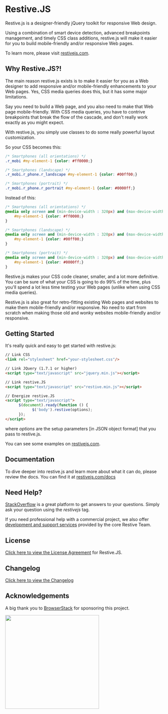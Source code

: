# Restive.JS

Restive.js is a designer-friendly jQuery toolkit for responsive Web design.

Using a combination of smart device detection, advanced breakpoints management, and timely CSS class additions, restive.js will make it easier for you to build mobile-friendly and/or responsive Web pages.

To learn more, please visit [restivejs.com](http://www.restivejs.com).


## Why Restive.JS?!

The main reason restive.js exists is to make it easier for you as a Web designer to add responsive and/or mobile-friendly enhancements to your Web pages. Yes, CSS media queries does this, but it has some major limitations.

Say you need to build a Web page, and you also need to make that Web page mobile-friendly. With CSS media queries, you have to contrive breakpoints that break the flow of the cascade, and don't really work exactly as you might expect.

With restive.js, you simply use classes to do some really powerful layout customization.

So your CSS becomes this:

```css
/* Smartphones (all orientations) */
.r_mobi #my-element-1 {color: #ff0000;}

/* Smartphones (landscape) */
.r_mobi.r_phone.r_landscape #my-element-1 {color: #00ff00;}

/* Smartphones (portrait) */
.r_mobi.r_phone.r_portrait #my-element-1 {color: #0000ff;}
```

Instead of this:

```css
/* Smartphones (all orientations) */
@media only screen and (min-device-width : 320px) and (max-device-width : 480px) {
    #my-element-1 {color: #ff0000;}
}

/* Smartphones (landscape) */
@media only screen and (min-device-width : 320px) and (max-device-width : 480px) and (orientation : landscape) {
    #my-element-1 {color: #00ff00;}
}

/* Smartphones (portrait) */
@media only screen and (min-device-width : 320px) and (max-device-width : 480px) and (orientation : portrait) {
    #my-element-1 {color: #0000ff;}
}
```

Restive.js makes your CSS code cleaner, smaller, and a lot more definitive. You can be sure of what your CSS is going to do 99% of the time, plus you'll spend a lot less time testing your Web pages (unlike when using CSS media queries).

Restive.js is also great for retro-fitting existing Web pages and websites to make them mobile-friendly and/or responsive. No need to start from scratch when making those old and wonky websites mobile-friendly and/or responsive.


## Getting Started

It's really quick and easy to get started with restive.js:

```html
// Link CSS
<link rel="stylesheet" href="your-stylesheet.css"/>

// Link JQuery (1.7.1 or higher)
<script type="text/javascript" src="jquery.min.js"></script>

// Link restive.JS
<script type="text/javascript" src="restive.min.js"></script>

// Energize restive.JS
<script type="text/javascript">
      $(document).ready(function () {
            $('body').restive(options);
      });
</script>
```

where *options* are the setup parameters [in JSON object format] that you pass to restive.js.

You can see some examples on [restivejs.com](http://www.restivejs.com).


## Documentation

To dive deeper into restive.js and learn more about what it can do, please review the docs. You can find it at [restivejs.com/docs](http://www.restivejs.com/docs)


## Need Help?

[StackOverflow](http://www.stackoverflow.com) is a great platform to get answers to your questions. Simply ask your question using the *restivejs* tag.

If you need professional help with a commercial project, we also offer [development and support services](http://www.restivejs.com/services) provided by the core Restive Team.


## License

[Click here to view the License Agreement](/LICENSE.md) for Restive.JS.


## Changelog

[Click here to view the Changelog](/CHANGELOG.md)


## Acknowledgements

A big thank you to [BrowserStack](http://www.browserstack.com) for sponsoring this project.

<img src="https://www.browserstack.com/images/layout/browserstack-logo-600x315.png" width="300">
